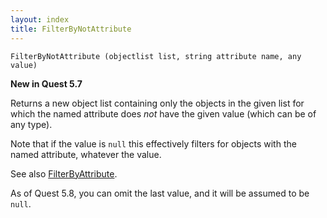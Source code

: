 ```yaml
---
layout: index
title: FilterByNotAttribute
---
```


    FilterByNotAttribute (objectlist list, string attribute name, any value)

**New in Quest 5.7**    

Returns a new object list containing only the objects in the given list for which the named attribute does _not_ have the given value (which can be of any type).

Note that if the value is `null` this effectively filters for objects with the named attribute, whatever the value.

See also [FilterByAttribute](filterbyattribute.html).

As of Quest 5.8, you can omit the last value, and it will be assumed to be `null`.